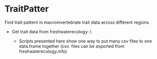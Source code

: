 # TraitPatter
Find trait pattern in macroinvertebrate trait data across different regions
  
 - Get trait data from freshwaterecology: \
    
    - Scripts presented here show one way to put many csv files to one data.frame together (csv. files can be exported from
      freshwaterecology.info)
